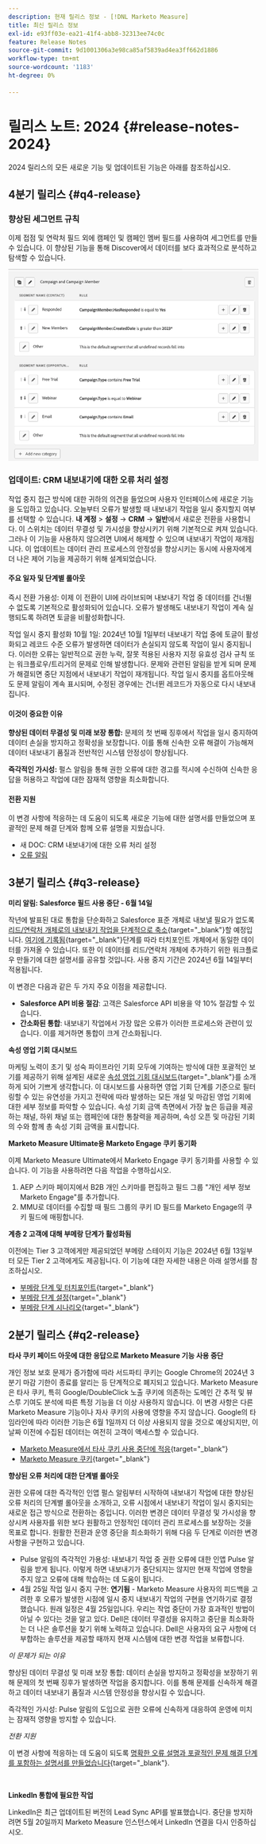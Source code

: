 ```yaml
---
description: 현재 릴리스 정보 - [!DNL Marketo Measure]
title: 최신 릴리스 정보
exl-id: e93ff03e-ea21-41f4-abb8-32313ee74c0c
feature: Release Notes
source-git-commit: 9d1001306a3e98ca85af5839ad4ea3ff662d1886
workflow-type: tm+mt
source-wordcount: '1183'
ht-degree: 0%

---
```


# 릴리스 노트: 2024 {#release-notes-2024}

2024 릴리스의 모든 새로운 기능 및 업데이트된 기능은 아래를 참조하십시오.

## 4분기 릴리스 {#q4-release}

### 향상된 세그먼트 규칙

이제 접점 및 연락처 필드 외에 캠페인 및 캠페인 멤버 필드를 사용하여 세그먼트를 만들 수 있습니다. 이 향상된 기능을 통해 Discover에서 데이터를 보다 효과적으로 분석하고 탐색할 수 있습니다.

![구성원에 대한 세그먼트 규칙](assets/campaign-member.png)

### 업데이트: CRM 내보내기에 대한 오류 처리 설정

작업 중지 접근 방식에 대한 귀하의 의견을 들었으며 사용자 인터페이스에 새로운 기능을 도입하고 있습니다. 오늘부터 오류가 발생할 때 내보내기 작업을 일시 중지할지 여부를 선택할 수 있습니다. **내 계정** > **설정** → **CRM** → **일반**&#x200B;에서 새로운 전환을 사용합니다. 이 스위치는 데이터 무결성 및 가시성을 향상시키기 위해 기본적으로 켜져 있습니다. 그러나 이 기능을 사용하지 않으려면 UI에서 해제할 수 있으며 내보내기 작업이 재개됩니다. 이 업데이트는 데이터 관리 프로세스의 안정성을 향상시키는 동시에 사용자에게 더 나은 제어 기능을 제공하기 위해 설계되었습니다.

#### 주요 일자 및 단계별 롤아웃

즉시 전환 가용성: 이제 이 전환이 UI에 라이브되며 내보내기 작업 중 데이터를 건너뛸 수 없도록 기본적으로 활성화되어 있습니다. 오류가 발생해도 내보내기 작업이 계속 실행되도록 하려면 토글을 비활성화합니다.

작업 일시 중지 활성화 10월 1일: 2024년 10월 1일부터 내보내기 작업 중에 토글이 활성화되고 레코드 수준 오류가 발생하면 데이터가 손실되지 않도록 작업이 일시 중지됩니다. 이러한 오류는 일반적으로 권한 누락, 잘못 적용된 사용자 지정 유효성 검사 규칙 또는 워크플로우/트리거의 문제로 인해 발생합니다. 문제와 관련된 알림을 받게 되며 문제가 해결되면 중단 지점에서 내보내기 작업이 재개됩니다. 작업 일시 중지를 옵트아웃해도 문제 알림이 계속 표시되며, 수정된 경우에는 건너뛴 레코드가 자동으로 다시 내보내집니다.

#### 이것이 중요한 이유

**향상된 데이터 무결성 및 미래 보장 통합:** 문제의 첫 번째 징후에서 작업을 일시 중지하여 데이터 손실을 방지하고 정확성을 보장합니다. 이를 통해 신속한 오류 해결이 가능해져 데이터 내보내기 품질과 전반적인 시스템 안정성이 향상됩니다.

**즉각적인 가시성:** 펄스 알림을 통해 권한 오류에 대한 경고를 적시에 수신하여 신속한 응답을 허용하고 작업에 대한 잠재적 영향을 최소화합니다.

#### 전환 지원

이 변경 사항에 적응하는 데 도움이 되도록 새로운 기능에 대한 설명서를 만들었으며 포괄적인 문제 해결 단계와 함께 오류 설명을 지웠습니다.

* 새 DOC: CRM 내보내기에 대한 오류 처리 설정
* [오류 알림](/help/configuration-and-setup/getting-started-with-marketo-measure/error-notifications.md)

## 3분기 릴리스 {#q3-release}

<p>

**미리 알림: Salesforce 필드 사용 중단 - 6월 14일**

작년에 발표된 대로 통합을 단순화하고 Salesforce 표준 개체로 내보낼 필요가 없도록 [리드/연락처 개체로의 내보내기 작업을 단계적으로 축소](https://nation.marketo.com/t5/employee-blogs/marketo-measure-salesforce-lead-and-contact-field-deprecation-06/ba-p/350179){target="_blank"}할 예정입니다. [여기에 기록됨](/help/release-notes/previous-releases/2023.md#deprecations){target="_blank"}단계를 따라 터치포인트 개체에서 동일한 데이터를 가져올 수 있습니다. 또한 이 데이터를 리드/연락처 개체에 추가하기 위한 워크플로우 만들기에 대한 설명서를 공유할 것입니다. 사용 중지 기간은 2024년 6월 14일부터 적용됩니다.

이 변경은 다음과 같은 두 가지 주요 이점을 제공합니다.

* **Salesforce API 비용 절감**: 고객은 Salesforce API 비용을 약 10% 절감할 수 있습니다.
* **간소화된 통합**: 내보내기 작업에서 가장 많은 오류가 이러한 프로세스와 관련이 있습니다. 이를 제거하면 통합이 크게 간소화됩니다.

**속성 영업 기회 대시보드**

마케팅 노력이 초기 및 성숙 파이프라인 기회 모두에 기여하는 방식에 대한 포괄적인 보기를 제공하기 위해 설계된 새로운 [속성 영업 기회 대시보드](/help/marketo-measure-discover-ui/dashboards/attributed-opportunity-dashboard.md){target="_blank"}를 소개하게 되어 기쁘게 생각합니다. 이 대시보드를 사용하면 영업 기회 단계를 기준으로 필터링할 수 있는 유연성을 가지고 전략에 따라 발생하는 모든 개설 및 마감된 영업 기회에 대한 세부 정보를 파악할 수 있습니다. 속성 기회 금액 측면에서 가장 높은 등급을 제공하는 채널, 하위 채널 또는 캠페인에 대한 통찰력을 제공하며, 속성 오픈 및 마감된 기회의 수와 함께 총 속성 기회 금액을 표시합니다.

**Marketo Measure Ultimate용 Marketo Engage 쿠키 동기화**

이제 Marketo Measure Ultimate에서 Marketo Engage 쿠키 동기화를 사용할 수 있습니다. 이 기능을 사용하려면 다음 작업을 수행하십시오.

1. AEP 스키마 페이지에서 B2B 개인 스키마를 편집하고 필드 그룹 &quot;개인 세부 정보 Marketo Engage&quot;를 추가합니다.
1. MMU로 데이터를 수집할 때 필드 그룹의 쿠키 ID 필드를 Marketo Engage의 쿠키 필드에 매핑합니다.

**계층 2 고객에 대해 부메랑 단계가 활성화됨**

이전에는 Tier 3 고객에게만 제공되었던 부메랑 스테이지 기능은 2024년 6월 13일부터 모든 Tier 2 고객에게도 제공됩니다. 이 기능에 대한 자세한 내용은 아래 설명서를 참조하십시오.

* [부메랑 단계 및 터치포인트](/help/advanced-marketo-measure-features/boomerang/boomerang-stages-and-touchpoints.md){target="_blank"}
* [부메랑 단계 설정](/help/advanced-marketo-measure-features/boomerang/setting-up-boomerang-stages.md){target="_blank"}
* [부메랑 단계 시나리오](/help/advanced-marketo-measure-features/boomerang/boomerang-stage-scenarios.md){target="_blank"}

<p>

## 2분기 릴리스 {#q2-release}

<p>

**타사 쿠키 페이드 아웃에 대한 응답으로 Marketo Measure 기능 사용 중단**

개인 정보 보호 문제가 증가함에 따라 서드파티 쿠키는 Google Chrome의 2024년 3분기 마감 기한이 종료를 알리는 등 단계적으로 폐지되고 있습니다. Marketo Measure은 타사 쿠키, 특히 Google/DoubleClick 노출 쿠키에 의존하는 도메인 간 추적 및 뷰스루 기여도 분석에 따른 특정 기능을 더 이상 사용하지 않습니다. 이 변경 사항은 다른 Marketo Measure 기능이나 자사 쿠키의 사용에 영향을 주지 않습니다. Google의 타임라인에 따라 이러한 기능은 6월 1일까지 더 이상 사용되지 않을 것으로 예상되지만, 이 날짜 이전에 수집된 데이터는 여전히 고객이 액세스할 수 있습니다.

* [Marketo Measure에서 타사 쿠키 사용 중단에 적응](https://nation.marketo.com/t5/employee-blogs/adapting-to-third-party-cookie-deprecation-in-marketo-measure/ba-p/345110){target="_blank"}
* [Marketo Measure 쿠키](/help/marketo-measure-tracking/setting-up-tracking/marketo-measure-cookies.md){target="_blank"}

**향상된 오류 처리에 대한 단계별 롤아웃**

권한 오류에 대한 즉각적인 인앱 펄스 알림부터 시작하여 내보내기 작업에 대한 향상된 오류 처리의 단계별 롤아웃을 소개하고, 오류 시점에서 내보내기 작업이 일시 중지되는 새로운 접근 방식으로 전환하는 중입니다. 이러한 변경은 데이터 무결성 및 가시성을 향상시켜 사용자를 위한 보다 원활하고 안정적인 데이터 관리 프로세스를 보장하는 것을 목표로 합니다. 원활한 전환과 운영 중단을 최소화하기 위해 다음 두 단계로 이러한 변경 사항을 구현하고 있습니다.

* Pulse 알림의 즉각적인 가용성: 내보내기 작업 중 권한 오류에 대한 인앱 Pulse 알림을 받게 됩니다. 이렇게 하면 내보내기가 중단되지는 않지만 현재 작업에 영향을 주지 않고 오류에 대해 학습하는 데 도움이 됩니다.
* 4월 25일 작업 일시 중지 구현: **연기됨** - Marketo Measure 사용자의 피드백을 고려한 후 오류가 발생한 시점에 일시 중지 내보내기 작업의 구현을 연기하기로 결정했습니다. 원래 일정은 4월 25일입니다. 우리는 작업 중단이 가장 효과적인 방법이 아닐 수 있다는 것을 알고 있다. Dell은 데이터 무결성을 유지하고 중단을 최소화하는 더 나은 솔루션을 찾기 위해 노력하고 있습니다. Dell은 사용자의 요구 사항에 더 부합하는 솔루션을 제공할 때까지 현재 시스템에 대한 변경 작업을 보류합니다.

_이 문제가 되는 이유_

향상된 데이터 무결성 및 미래 보장 통합: 데이터 손실을 방지하고 정확성을 보장하기 위해 문제의 첫 번째 징후가 발생하면 작업을 중지합니다. 이를 통해 문제를 신속하게 해결하고 데이터 내보내기 품질과 시스템 안정성을 향상시킬 수 있습니다.

즉각적인 가시성: Pulse 알림의 도입으로 권한 오류에 신속하게 대응하여 운영에 미치는 잠재적 영향을 방지할 수 있습니다.

_전환 지원_

이 변경 사항에 적응하는 데 도움이 되도록 [명확한 오류 설명과 포괄적인 문제 해결 단계를 포함하는 설명서를 만들었습니다](/help/configuration-and-setup/getting-started-with-marketo-measure/error-notifications.md){target="_blank"}.

<br>

**LinkedIn 통합에 필요한 작업**

LinkedIn은 최근 업데이트된 버전의 Lead Sync API를 발표했습니다. 중단을 방지하려면 5월 20일까지 Marketo Measure 인스턴스에서 LinkedIn 연결을 다시 인증하십시오.

